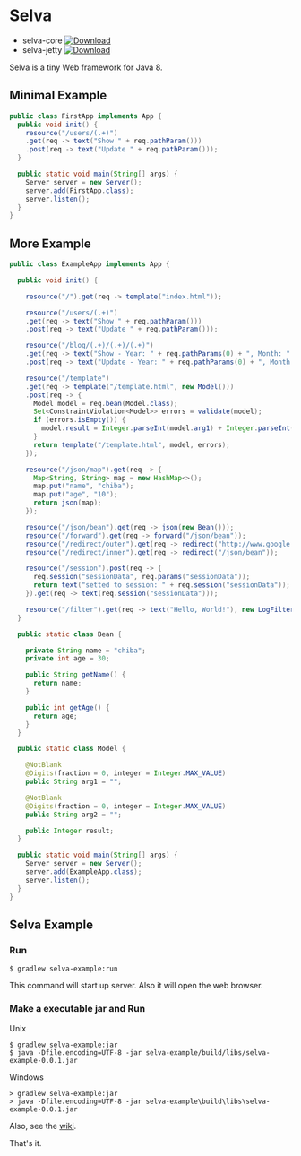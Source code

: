 
# Selva

* selva-core [ ![Download](https://api.bintray.com/packages/chibat/maven/selva-core/images/download.svg) ](https://bintray.com/chibat/maven/selva-core/_latestVersion)
* selva-jetty [ ![Download](https://api.bintray.com/packages/chibat/maven/selva-jetty/images/download.svg) ](https://bintray.com/chibat/maven/selva-jetty/_latestVersion)

Selva is a tiny Web framework for Java 8.

## Minimal Example 

```java
public class FirstApp implements App {
  public void init() {
    resource("/users/(.+)")
    .get(req -> text("Show " + req.pathParam()))
    .post(req -> text("Update " + req.pathParam()));
  }

  public static void main(String[] args) {
    Server server = new Server();
    server.add(FirstApp.class);
    server.listen();
  }
}
```

## More Example

```java
public class ExampleApp implements App {

  public void init() {

    resource("/").get(req -> template("index.html"));

    resource("/users/(.+)")
    .get(req -> text("Show " + req.pathParam()))
    .post(req -> text("Update " + req.pathParam()));

    resource("/blog/(.+)/(.+)/(.+)")
    .get(req -> text("Show - Year: " + req.pathParams(0) + ", Month: " + req.pathParams(1) + ", Day: " + req.pathParams(2)))
    .post(req -> text("Update - Year: " + req.pathParams(0) + ", Month: " + req.pathParams(1) + ", Day: " + req.pathParams(2)));

    resource("/template")
    .get(req -> template("/template.html", new Model()))
    .post(req -> {
      Model model = req.bean(Model.class);
      Set<ConstraintViolation<Model>> errors = validate(model);
      if (errors.isEmpty()) {
        model.result = Integer.parseInt(model.arg1) + Integer.parseInt(model.arg2);
      }
      return template("/template.html", model, errors);
    });

    resource("/json/map").get(req -> {
      Map<String, String> map = new HashMap<>();
      map.put("name", "chiba");
      map.put("age", "10");
      return json(map);
    });

    resource("/json/bean").get(req -> json(new Bean()));
    resource("/forward").get(req -> forward("/json/bean"));
    resource("/redirect/outer").get(req -> redirect("http://www.google.com"));
    resource("/redirect/inner").get(req -> redirect("/json/bean"));

    resource("/session").post(req -> {
      req.session("sessionData", req.params("sessionData"));
      return text("setted to session: " + req.session("sessionData"));
    }).get(req -> text(req.session("sessionData")));

    resource("/filter").get(req -> text("Hello, World!"), new LogFilter());
  }

  public static class Bean {

    private String name = "chiba";
    private int age = 30;

    public String getName() {
      return name;
    }

    public int getAge() {
      return age;
    }
  }

  public static class Model {

    @NotBlank
    @Digits(fraction = 0, integer = Integer.MAX_VALUE)
    public String arg1 = "";

    @NotBlank
    @Digits(fraction = 0, integer = Integer.MAX_VALUE)
    public String arg2 = "";

    public Integer result;
  }

  public static void main(String[] args) {
    Server server = new Server();
    server.add(ExampleApp.class);
    server.listen();
  }
}
```

## Selva Example

### Run

```
$ gradlew selva-example:run
```

This command will start up server.
Also it will open the web browser.

### Make a executable jar and Run

Unix
```
$ gradlew selva-example:jar
$ java -Dfile.encoding=UTF-8 -jar selva-example/build/libs/selva-example-0.0.1.jar
```
Windows
```
> gradlew selva-example:jar
> java -Dfile.encoding=UTF-8 -jar selva-example\build\libs\selva-example-0.0.1.jar
```

Also, see the [wiki](https://github.com/chibat/selva/wiki).

That's it.

